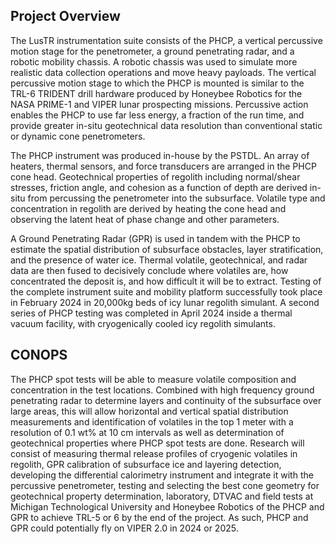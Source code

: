 ## Project Overview
The LusTR instrumentation suite consists of the PHCP, a vertical percussive motion stage for the penetrometer, a ground penetrating radar, and a robotic mobility chassis. A robotic chassis was used to simulate more realistic data collection operations and move heavy payloads. The vertical percussive motion stage to which the PHCP is mounted is similar to the TRL-6 TRIDENT drill hardware produced by Honeybee Robotics for the NASA PRIME-1 and VIPER lunar prospecting missions. Percussive action enables the PHCP to use far less energy, a fraction of the run time, and provide greater in-situ geotechnical data resolution than conventional static or dynamic cone penetrometers.

The PHCP instrument was produced in-house by the PSTDL. An array of heaters, thermal sensors, and force transducers are arranged in the PHCP cone head. Geotechnical properties of regolith including normal/shear stresses, friction angle, and cohesion as a function of depth are derived in-situ from percussing the penetrometer into the subsurface. Volatile type and concentration in regolith are derived by heating the cone head and observing the latent heat of phase change and other parameters. 

A Ground Penetrating Radar (GPR) is used in tandem with the PHCP to estimate the spatial distribution of subsurface obstacles, layer stratification, and the presence of water ice. Thermal volatile, geotechnical, and radar data are then fused to decisively conclude where volatiles are, how concentrated the deposit is, and how difficult it will be to extract. Testing of the complete instrument suite and mobility platform successfully took place in February 2024 in 20,000kg beds of icy lunar regolith simulant. A second series of PHCP testing was completed in April 2024 inside a thermal vacuum facility, with cryogenically cooled icy regolith simulants. 


## CONOPS
The PHCP spot tests will be able to measure volatile composition and concentration in the test locations. Combined with high frequency ground penetrating radar to determine layers and continuity of the subsurface over large areas, this will allow horizontal and vertical spatial distribution measurements and identification of volatiles in the top 1 meter with a resolution of 0.1 wt% at 10 cm intervals as well as determination of geotechnical properties where PHCP spot tests are done. Research will consist of measuring thermal release profiles of cryogenic volatiles in regolith, GPR calibration of subsurface ice and layering detection, developing the differential calorimetry instrument and integrate it with the percussive penetrometer, testing and selecting the best cone geometry for geotechnical property determination, laboratory, DTVAC and field tests at Michigan Technological University and Honeybee Robotics of the PHCP and GPR to achieve TRL-5 or 6 by the end of the project. As such, PHCP and GPR could potentially fly on VIPER 2.0 in 2024 or 2025. 